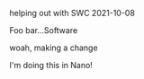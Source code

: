 helping out with SWC 2021-10-08

Foo bar...Software

woah, making a change

I'm doing this in Nano!

